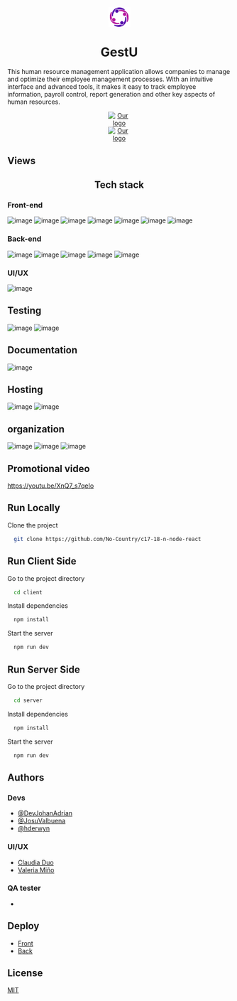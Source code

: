 
<div align="center"> 
    <img 
      style="display: block; 
            margin-left: auto;
            margin-right: auto;
            width: 10%;"
      src="./Client/src/assets/icons/icon-logo.svg" 
      alt="Our logo">
  </img>
</div>

<h1 align="center">GestU</h1>


This human resource management application allows companies to manage and optimize their employee management processes. With an intuitive interface and advanced tools, it makes it easy to track employee information, payroll control, report generation and other key aspects of human resources.


<div align="center"> 
  <a href="https://urbano-burger.vercel.app/" target="_blank">    
    <img 
      style="display: block; 
            margin-left: auto;
            margin-right: auto;
            width: 10%;"
      src="https://img.shields.io/badge/Demo-000000" 
      alt="Our logo">
        </img>
  </a>
 <a href="https://www.figma.com/design/fnI1QtamZGIW4NaNactfFP/Proyecto-No-Country?node-id=0-1&node-type=canvas&t=wnEFcTHNe0krCLh5-0" target="_blank">    
          <img 
      style="display: block; 
            margin-left: auto;
            margin-right: auto;
            width: 10%;"
      src="https://img.shields.io/badge/Dise%C3%B1o-000000 "
      alt="Our logo">
  </img>
    </a>
</div>


## Views

<h2 align="center">Tech stack</h2>

### Front-end
![image](https://img.shields.io/badge/React-20232A?style=for-the-badge&logo=react&logoColor=61DAFB)
![image](https://img.shields.io/badge/Vite-B73BFE?style=for-the-badge&logo=vite&logoColor=FFD62E)
![image](https://img.shields.io/badge/axios-671ddf?&style=for-the-badge&logo=axios&logoColor=white)
![image](https://img.shields.io/badge/React_Router-CA4245?style=for-the-badge&logo=react-router&logoColor=white)
![image](https://img.shields.io/badge/TypeScript-3178C6?style=for-the-badge&logo=typescript&logoColor=white)
![image](https://img.shields.io/badge/Material--UI-007FFF?style=for-the-badge&logo=mui&logoColor=white)
![image](https://img.shields.io/badge/Redux-764ABC?style=for-the-badge&logo=redux&logoColor=white)


### Back-end
![image](https://img.shields.io/badge/Node%20js-339933?style=for-the-badge&logo=nodedotjs&logoColor=white)
![image](https://img.shields.io/badge/Express%20js-000000?style=for-the-badge&logo=express&logoColor=white)
![image](https://img.shields.io/badge/JWT-000000?style=for-the-badge&logo=JSON%20web%20tokens&logoColor=white)
![image](https://img.shields.io/badge/Prisma-3982CE?style=for-the-badge&logo=Prisma&logoColor=white)
![image](https://img.shields.io/badge/PostgreSQL-4169E1?style=for-the-badge&logo=postgresql&logoColor=white)

### UI/UX
![image](https://img.shields.io/badge/Figma-F24E1E?style=for-the-badge&logo=figma&logoColor=white)

## Testing
![image](https://img.shields.io/badge/Postman-FF6C37?style=for-the-badge&logo=Postman&logoColor=white)
![image](https://img.shields.io/badge/Vitest-6E9F18?style=for-the-badge&logo=vitest&logoColor=white)
  
## Documentation
![image](https://img.shields.io/badge/Swagger-85EA2D?style=for-the-badge&logo=Swagger&logoColor=white)

## Hosting
![image](https://img.shields.io/badge/Render-46E3B7?style=for-the-badge&logo=render&logoColor=white)
![image](https://img.shields.io/badge/Vercel-000000?style=for-the-badge&logo=vercel&logoColor=white)

## organization
![image](https://img.shields.io/badge/Trello-0052CC?style=for-the-badge&logo=trello&logoColor=white)
![image](https://img.shields.io/badge/Slack-4A154B?style=for-the-badge&logo=slack&logoColor=white)
![image](https://img.shields.io/badge/Google%20Meet-00897B?style=for-the-badge&logo=google-meet&logoColor=white)

## Promotional video
https://youtu.be/XnQ7_s7qeIo

## Run  Locally

Clone the project

```bash
  git clone https://github.com/No-Country/c17-18-n-node-react
```

## Run Client Side
Go to the project directory

```bash
  cd client
```

Install dependencies

```bash
  npm install
```

Start the server

```bash
  npm run dev
```


## Run Server Side 

Go to the project directory

```bash
  cd server
```

Install dependencies

```bash
  npm install
```

Start the server

```bash
  npm run dev
```

## Authors
### Devs
- [@DevJohanAdrian](https://www.github.com/DevJohanAdrian)
- [@JosuValbuena](https://www.github.com/JosueValbuena)
- [@hderwyn](https://www.github.com/hderwyn)
  
### UI/UX
- [Claudia Duo](www.linkedin.com/in/claudia-duo-b559025a)
- [Valeria Miño](https://www.linkedin.com/in/valeria-mi%C3%B1o-896748230/)
  
### QA tester
- 






## Deploy

- [Front](https://urbano-burger.vercel.app)
- [Back](https://urbano-burger-api.vercel.app/v1)

## License
[MIT](https://choosealicense.com/licenses/mit/)
